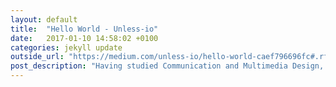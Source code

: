 ```yaml
---
layout: default
title:  "Hello World - Unless-io"
date:   2017-01-10 14:58:02 +0100
categories: jekyll update
outside_url: "https://medium.com/unless-io/hello-world-caef796696fc#.rfc77hmwx"
post_description: "Having studied Communication and Multimedia Design, I often worked on projects where we developed websites. However I would always be in charge of design, content, user tests."
---
```




